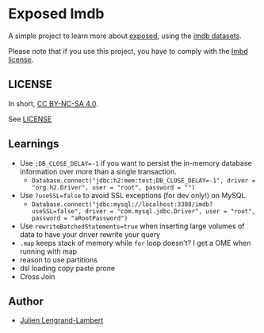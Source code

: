 # Exposed Imdb

A simple project to learn more about [exposed](https://github.com/JetBrains/Exposed), using the [imdb datasets](https://datasets.imdbws.com/).

Please note that if you use this project, you have to comply with the [Imbd license](https://www.imdb.com/interfaces/). 

## LICENSE

In short, [CC BY-NC-SA 4.0](https://tldrlegal.com/license/creative-commons-attribution-noncommercial-sharealike-4.0-international-(cc-by-nc-sa-4.0)). 

See [LICENSE](/LICENSE)

## Learnings 


* Use `;DB_CLOSE_DELAY=-1` if you want to persist the in-memory database information over more than a single transaction.
  * `Database.connect("jdbc:h2:mem:test;DB_CLOSE_DELAY=-1", driver = "org.h2.Driver", user = "root", password = "")`
* Use `?useSSL=false` to avoid SSL exceptions (for dev only!) on MySQL.
  * `Database.connect("jdbc:mysql://localhost:3308/imdb?useSSL=false", driver = "com.mysql.jdbc.Driver", user = "root", password = "aRootPassword")`
* Use `rewriteBatchedStatements=true` when inserting large volumes of data to have your driver rewrite your query
* `.map` keeps stack of memory while `for` loop doesn't? I get a OME when running with map
* reason to use partitions
* dsl loading copy paste prone
* Cross Join

## Author

* [Julien Lengrand-Lambert](https://github.com/jlengrand/)
